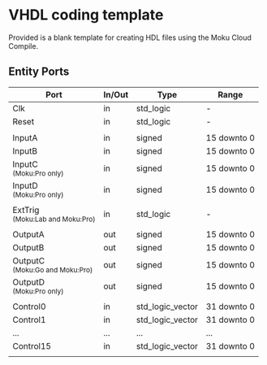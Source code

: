 # VHDL coding template

Provided is a blank template for creating HDL files using the Moku Cloud Compile.

## Entity Ports

| Port | In/Out | Type | Range |
| ----- | ----- | ----- | ----- |
| Clk | in | std_logic | - |
| Reset | in | std_logic | - |
||
| InputA | in | signed | 15 downto 0 |
| InputB | in | signed | 15 downto 0 |
| InputC <small><br> (Moku:Pro only) | in | signed | 15 downto 0 |
| InputD <small><br> (Moku:Pro only) | in | signed | 15 downto 0 |
||
| ExtTrig <small><br> (Moku:Lab and Moku:Pro) | in | std_logic | - |
||
| OutputA | out | signed | 15 downto 0 |
| OutputB | out | signed | 15 downto 0 |
| OutputC <small><br> (Moku:Go and Moku:Pro) | out | signed | 15 downto 0 |
| OutputD <small><br> (Moku:Pro only) | out | signed | 15 downto 0 |
||
| Control0 | in | std_logic_vector | 31 downto 0 |
| Control1 | in | std_logic_vector | 31 downto 0 |
| ... | ... | ... | ... |
| Control15 | in | std_logic_vector | 31 downto 0 |
||
